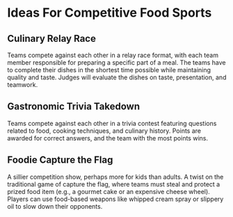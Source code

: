 # Ideas For Competitive Food Sports

## Culinary Relay Race

Teams compete against each other in a relay race format, with each team member responsible for preparing a specific part of a meal. The teams have to complete their dishes in the shortest time possible while maintaining quality and taste. Judges will evaluate the dishes on taste, presentation, and teamwork.

## Gastronomic Trivia Takedown

Teams compete against each other in a trivia contest featuring questions related to food, cooking techniques, and culinary history. Points are awarded for correct answers, and the team with the most points wins.

## Foodie Capture the Flag

A sillier competition show, perhaps more for kids than adults. A twist on the traditional game of capture the flag, where teams must steal and protect a prized food item (e.g., a gourmet cake or an expensive cheese wheel). Players can use food-based weapons like whipped cream spray or slippery oil to slow down their opponents.
